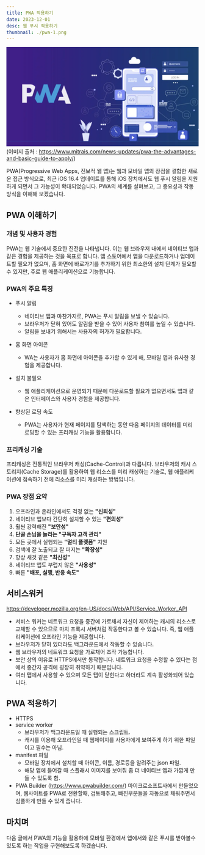 ```yaml
---
title: PWA 적용하기
date: 2023-12-01
desc: 웹 푸시 적용하기
thumbnail: ./pwa-1.png
---
```


![](pwa-1.png) (이미지 출처 : https://www.mitrais.com/news-updates/pwa-the-advantages-and-basic-guide-to-apply/)

PWA(Progressive Web Apps, 진보적 웹 앱)는 웹과 모바일 앱의 장점을 결합한 새로운 접근 방식으로, 최근 iOS 16.4 업데이트를 통해 iOS 장치에서도 웹 푸시 알림을 지원하게 되면서 그 가능성이 확대되었습니다. PWA의 세계를 살펴보고, 그 중요성과 작동 방식을 이해해 보겠습니다.

## PWA 이해하기

### 개념 및 사용자 경험

PWA는 웹 기술에서 중요한 진전을 나타냅니다. 이는 웹 브라우저 내에서 네이티브 앱과 같은 경험을 제공하는 것을 목표로 합니다. 앱 스토어에서 앱을 다운로드하거나 업데이트할 필요가 없으며, 홈 화면에 바로가기를 추가하기 위한 최소한의 설치 단계가 필요할 수 있지만, 주로 웹 애플리케이션으로 기능합니다.

### PWA의 주요 특징

- 푸시 알림

  - 네이티브 앱과 마찬가지로, PWA는 푸시 알림을 보낼 수 있습니다.
  - 브라우저가 닫혀 있어도 알림을 받을 수 있어 사용자 참여를 높일 수 있습니다.
  - 알림을 보내기 위해서는 사용자의 허가가 필요합니다.

- 홈 화면 아이콘

  - WA는 사용자가 홈 화면에 아이콘을 추가할 수 있게 해, 모바일 앱과 유사한 경험을 제공합니다.

- 설치 불필요

  - 웹 애플리케이션으로 운영되기 때문에 다운로드할 필요가 없으면서도 앱과 같은 인터페이스와 사용자 경험을 제공합니다.

- 향상된 로딩 속도
  - PWA는 사용자가 현재 페이지를 탐색하는 동안 다음 페이지의 데이터를 미리 로딩할 수 있는 프리캐싱 기능을 활용합니다.

### 프리캐싱 기술

프리캐싱은 전통적인 브라우저 캐싱(Cache-Control)과 다릅니다. 브라우저의 캐시 스토리지(Cache Storage)를 활용하여 웹 리소스를 미리 캐싱하는 기술로, 웹 애플리케이션에 접속하기 전에 리소스를 미리 캐싱하는 방법입니다.

### PWA 장점 요약

1. 오프라인과 온라인에서도 걱정 없는 **"신뢰성"**
2. 네이티브 앱보다 간단히 설치할 수 있는 **"편의성"**
3. 훨씬 강력해진 **"보안성"**
4. **단골 손님을 늘리는 "구독자 고객 관리"**
5. 모든 곳에서 실행되는 **"멀티 플랫폼"** 지원
6. 검색에 잘 노출되고 잘 퍼지는 **"확장성"**
7. 항상 새것 같은 **"최신성"**
8. 네이티브 앱도 부럽지 않은 **"사용성"**
9. 빠른 **"배포, 실행, 반응 속도"**

## 서비스워커

https://developer.mozilla.org/en-US/docs/Web/API/Service_Worker_API

- 서비스 워커는 네트워크 요청을 중간에 가로채서 자신이 제어하는 캐시의 리소스로 교체할 수 있으므로 마치 프록시 서버처럼 작동한다고 볼 수 있습니다. 즉, 웹 애플리케이션에 오프라인 기능을 제공합니다.
- 브라우저가 닫혀 있더라도 백그라운드에서 작동할 수 있습니다.
- 웹 브라우저의 네트워크 요청을 가로채어 조작 가능합니다.
- 보안 상의 이유로 HTTPS에서만 동작합니다. 네트워크 요청을 수정할 수 있다는 점에서 중간자 공격에 굉장히 취약하기 때문입니다.
- 여러 탭에서 사용할 수 있으며 모든 탭이 닫힌다고 하더라도 계속 활성화되어 있습니다.

## PWA 적용하기

- HTTPS
- service worker
  - 브라우저가 백그라운드일 때 실행되는 스크립트.
  - 캐시를 이용해 오프라인일 때 웹페이지를 사용자에게 보여주게 하기 위한 파일이고 필수는 아님.
- manifest 파일
  - 모바일 장치에서 설치할 때 아이콘, 이름, 경로등을 알려주는 json 파일.
  - 해당 앱에 들어갈 때 스플래시 이미지를 보여줘 좀 더 네이티브 앱과 가깝게 만들 수 있도록 함.
- PWA Builder (https://www.pwabuilder.com/)
  마이크로소프트사에서 만들었으며, 웹사이트를 PWA로 전환할때, 검토해주고, 빠진부분들을 자동으로 채워주면서 심플하게 만들 수 있게 줍니다.

## 마치며

다음 글에서 PWA의 기능을 활용하에 모바일 환경에서 앱에서와 같은 푸시를 받아볼수 있도록 하는 작업을 구현해보도록 하겠습니다.
